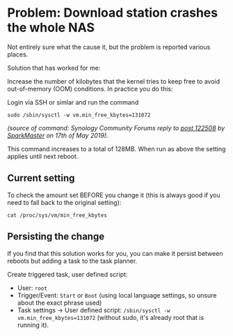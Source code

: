 # Problem: Download station crashes the whole NAS

Not entirely sure what the cause it, but the problem is reported various places.

Solution that has worked for me:

Increase the number of kilobytes that the kernel tries to keep free to avoid out-of-memory (OOM) conditions. In practice you do this:

Login via SSH or simlar and run the command 
```
sudo /sbin/sysctl -w vm.min_free_kbytes=131072
```

_(source of command: Synology Community Forums reply to [post 122508](https://community.synology.com/enu/forum/1/post/122508) by [SparkMaster](https://community.synology.com/enu/user/sparkmaster/profile) on 17th of May 2019)._

This command increases to a total of 128MB. When run as above the setting applies until next reboot.

## Current setting

To check the amount set BEFORE you change it (this is always good if you need to fall back to the original setting):

```
cat /proc/sys/vm/min_free_kbytes
```

## Persisting the change

If you find that this solution works for you, you can make it persist between reboots but adding a task to the task planner.

Create triggered task, user defined script:
- User: `root`
- Trigger/Event: `Start` or `Boot` (using local language settings, so unsure about the exact phrase used)
- Task settings -> User defined script: `/sbin/sysctl -w vm.min_free_kbytes=131072` (without sudo, it's already root that is running it).
